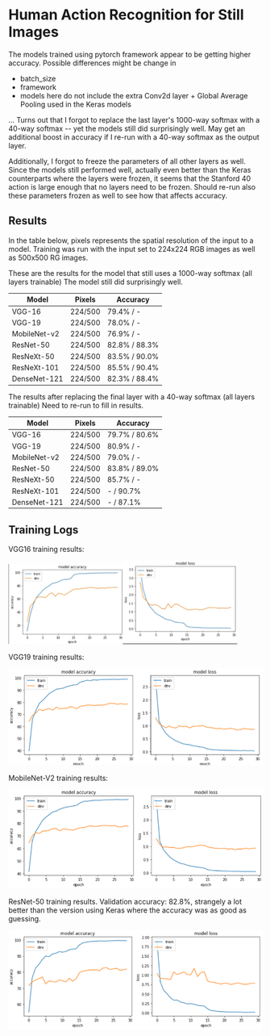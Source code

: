 # Human Action Recognition for Still Images

The models trained using pytorch framework appear to be getting higher accuracy. 
Possible differences might be change in 

* batch_size
* framework
* models here do not include the extra Conv2d layer + Global Average Pooling used in the Keras models

... Turns out that I forgot to replace the last layer's 1000-way softmax with a 40-way softmax -- yet the models still did surprisingly well.  May get an additional boost in accuracy if I re-run with a 40-way softmax as the output layer.  

Additionally, I forgot to freeze the parameters of all other layers as well.  Since the models still performed well, actually even better than the Keras counterparts where the layers were frozen, it seems that the Stanford 40 action is large enough that no layers need to be frozen.  Should re-run also these parameters frozen as well to see how that affects accuracy.

## Results 

In the table below, pixels represents the spatial resolution of the input to a model.
Training was run with the input set to 224x224 RGB images as well as 500x500 RG images.

These are the results for the model that still uses a 1000-way softmax (all layers trainable)
The model still did surprisingly well.

  Model        |    Pixels  |   Accuracy
---------------|------------|--------------
VGG-16         |    224/500 |    79.4% / -
VGG-19         |    224/500 |    78.0% / -
MobileNet-v2   |    224/500 |    76.9% / -
ResNet-50      |    224/500 |    82.8% / 88.3%
ResNeXt-50     |    224/500 |    83.5% / 90.0%
ResNeXt-101    |    224/500 |    85.5% / 90.4%
DenseNet-121   |    224/500 |    82.3% / 88.4%

The results after replacing the final layer with a 40-way softmax (all layers trainable)
Need to re-run to fill in results.  

  Model        |    Pixels  |   Accuracy
---------------|------------|--------------
VGG-16         |    224/500 |    79.7% / 80.6%
VGG-19         |    224/500 |    80.9% / -
MobileNet-v2   |    224/500 |    79.0% / -
ResNet-50      |    224/500 |    83.8% / 89.0%
ResNeXt-50     |    224/500 |    85.7% / -
ResNeXt-101    |    224/500 |    - / 90.7%
DenseNet-121   |    224/500 |    - / 87.1%



## Training Logs

VGG16 training results:


<img src="images/vgg16_acc.jpg" width="45%" /><img src="images/vgg16_loss.jpg" width="45%"/>


VGG19 training results:

<img src="images/vgg19_acc_loss.png" />


MobileNet-V2 training results:

<img src="images/mobilenet-v2.png" />

ResNet-50 training results.  Validation accuracy: 82.8%, strangely a lot better than the version using Keras where the accuracy was as good as guessing.

<img src="images/resnet50_acc_loss.jpg" >
